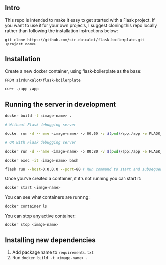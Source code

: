 ## Intro

This repo is intended to make it easy to get started with a Flask project. If you want to use it for your own projects, I suggest cloning this repo locally rather than following the installation instructions below:

```
git clone https://github.com/sir-dunxalot/flask-boilerplate.git <project-name>
```

## Installation

Create a new docker container, using flask-boilerplate as the base:

```sh
FROM sirdunxalot/flask-boilerplate

COPY ./app /app
```

## Running the server in development

```sh
docker build -t <image-name> .

# Without Flask debugging server

docker run -d --name <image-name> -p 80:80 -v $(pwd)/app:/app -e FLASK_APP=main.py -e FLASK_DEBUG=1 <image-name> flask run --host=0.0.0.0 --port=80

# OR with Flask debugging server

docker run -d --name <image-name> -p 80:80 -v $(pwd)/app:/app -e FLASK_APP=main.py -e FLASK_DEBUG=1 <image-name> bash -c "while true ; do sleep 10 ; done"

docker exec -it <image-name> bash

flask run --host=0.0.0.0 --port=80 # Run command to start and subsequently restart server

```

Once you've created a container, if it's not running you can start it:

```sh
docker start <image-name>
```

You can see what containers are running:

```sh
docker container ls
```

You can stop any active container:

```sh
docker stop <image-name>
```

## Installing new dependencies

1. Add package name to `requirements.txt`
2. Run `docker build -t <image-name> .`
